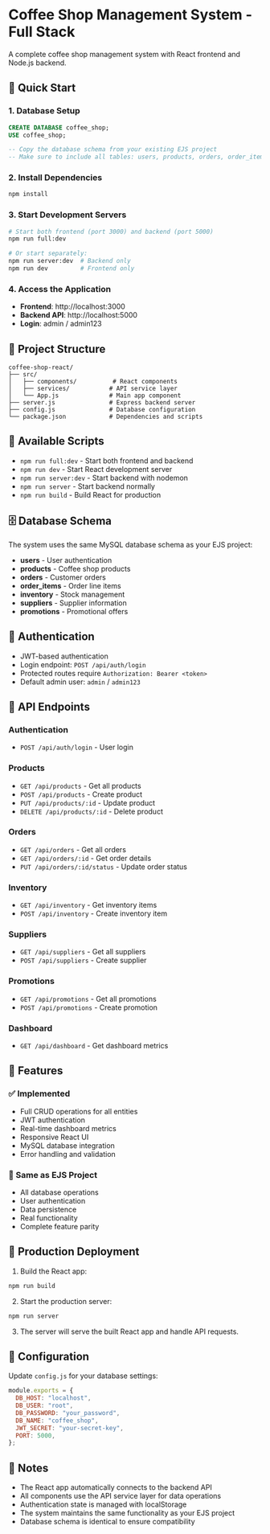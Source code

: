 # Coffee Shop Management System - Full Stack

A complete coffee shop management system with React frontend and Node.js backend.

## 🚀 Quick Start

### 1. Database Setup

```sql
CREATE DATABASE coffee_shop;
USE coffee_shop;

-- Copy the database schema from your existing EJS project
-- Make sure to include all tables: users, products, orders, order_items, inventory, suppliers, promotions
```

### 2. Install Dependencies

```bash
npm install
```

### 3. Start Development Servers

```bash
# Start both frontend (port 3000) and backend (port 5000)
npm run full:dev

# Or start separately:
npm run server:dev  # Backend only
npm run dev         # Frontend only
```

### 4. Access the Application

- **Frontend**: http://localhost:3000
- **Backend API**: http://localhost:5000
- **Login**: admin / admin123

## 📁 Project Structure

```
coffee-shop-react/
├── src/
│   ├── components/          # React components
│   ├── services/           # API service layer
│   └── App.js              # Main app component
├── server.js               # Express backend server
├── config.js               # Database configuration
└── package.json            # Dependencies and scripts
```

## 🔧 Available Scripts

- `npm run full:dev` - Start both frontend and backend
- `npm run dev` - Start React development server
- `npm run server:dev` - Start backend with nodemon
- `npm run server` - Start backend normally
- `npm run build` - Build React for production

## 🗄️ Database Schema

The system uses the same MySQL database schema as your EJS project:

- **users** - User authentication
- **products** - Coffee shop products
- **orders** - Customer orders
- **order_items** - Order line items
- **inventory** - Stock management
- **suppliers** - Supplier information
- **promotions** - Promotional offers

## 🔐 Authentication

- JWT-based authentication
- Login endpoint: `POST /api/auth/login`
- Protected routes require `Authorization: Bearer <token>`
- Default admin user: `admin` / `admin123`

## 📡 API Endpoints

### Authentication

- `POST /api/auth/login` - User login

### Products

- `GET /api/products` - Get all products
- `POST /api/products` - Create product
- `PUT /api/products/:id` - Update product
- `DELETE /api/products/:id` - Delete product

### Orders

- `GET /api/orders` - Get all orders
- `GET /api/orders/:id` - Get order details
- `PUT /api/orders/:id/status` - Update order status

### Inventory

- `GET /api/inventory` - Get inventory items
- `POST /api/inventory` - Create inventory item

### Suppliers

- `GET /api/suppliers` - Get all suppliers
- `POST /api/suppliers` - Create supplier

### Promotions

- `GET /api/promotions` - Get all promotions
- `POST /api/promotions` - Create promotion

### Dashboard

- `GET /api/dashboard` - Get dashboard metrics

## 🎯 Features

### ✅ Implemented

- Full CRUD operations for all entities
- JWT authentication
- Real-time dashboard metrics
- Responsive React UI
- MySQL database integration
- Error handling and validation

### 🔄 Same as EJS Project

- All database operations
- User authentication
- Data persistence
- Real functionality
- Complete feature parity

## 🚀 Production Deployment

1. Build the React app:

```bash
npm run build
```

2. Start the production server:

```bash
npm run server
```

3. The server will serve the built React app and handle API requests.

## 🔧 Configuration

Update `config.js` for your database settings:

```javascript
module.exports = {
  DB_HOST: "localhost",
  DB_USER: "root",
  DB_PASSWORD: "your_password",
  DB_NAME: "coffee_shop",
  JWT_SECRET: "your-secret-key",
  PORT: 5000,
};
```

## 📝 Notes

- The React app automatically connects to the backend API
- All components use the API service layer for data operations
- Authentication state is managed with localStorage
- The system maintains the same functionality as your EJS project
- Database schema is identical to ensure compatibility
